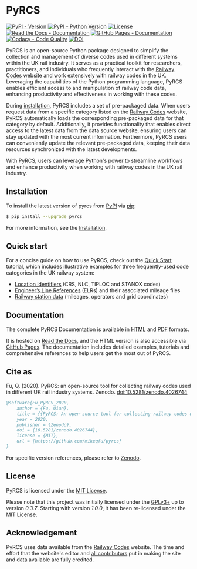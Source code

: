 # PyRCS

[![PyPI - Version](https://img.shields.io/pypi/v/pyrcs)](https://pypi.org/project/pyrcs/)
[![PyPI - Python Version](https://img.shields.io/pypi/pyversions/pyrcs)](https://docs.python.org/3/)
[![License](https://img.shields.io/github/license/mikeqfu/pyrcs)](https://github.com/mikeqfu/pyrcs/blob/master/LICENSE)
[![Read the Docs - Documentation](https://img.shields.io/readthedocs/pyrcs?logo=readthedocs)](https://pyrcs.readthedocs.io/en/latest/?badge=latest)
[![GitHub Pages - Documentation](https://img.shields.io/github/actions/workflow/status/mikeqfu/pyrcs/github-pages.yml?logo=github&label=docs)](https://mikeqfu.github.io/pyrcs/)
[![Codacy - Code Quality](https://app.codacy.com/project/badge/Grade/7369679225b14eaeb92ba40c12c339d5)](https://app.codacy.com/gh/mikeqfu/pyrcs/dashboard?utm_source=gh&utm_medium=referral&utm_content=&utm_campaign=Badge_grade)
[![DOI](https://img.shields.io/badge/10.5281%2Fzenodo.4026744-blue?label=doi)](https://doi.org/10.5281/zenodo.4026744)

PyRCS is an open-source Python package designed to simplify the collection and management of diverse codes used in different systems within the UK rail industry. It serves as a practical toolkit for researchers, practitioners, and individuals who frequently interact with the [Railway Codes](http://www.railwaycodes.org.uk/index.shtml) website and work extensively with railway codes in the UK. Leveraging the capabilities of the Python programming language, PyRCS enables efficient access to and manipulation of railway code data, enhancing productivity and effectiveness in working with these codes.

During [installation](https://pyrcs.readthedocs.io/en/latest/installation.html), PyRCS includes a set of pre-packaged data. When users request data from a specific category listed on the [Railway Codes](http://www.railwaycodes.org.uk/index.shtml) website, PyRCS automatically loads the corresponding pre-packaged data for that category by default. Additionally, it provides functionality that enables direct access to the latest data from the data source website, ensuring users can stay updated with the most current information. Furthermore, PyRCS users can conveniently update the relevant pre-packaged data, keeping their data resources synchronized with the latest developments.

With PyRCS, users can leverage Python's power to streamline workflows and enhance productivity when working with railway codes in the UK rail industry.

## Installation

To install the latest version of pyrcs from [PyPI](https://pypi.org/project/pyrcs/) via [pip](https://pip.pypa.io/en/stable/cli/pip/):

```bash
$ pip install --upgrade pyrcs
```

For more information, see the [Installation](https://pyrcs.readthedocs.io/en/latest/installation.html). 

## Quick start

For a concise guide on how to use PyRCS, check out the [Quick Start](https://pyrcs.readthedocs.io/en/latest/quick-start.html) tutorial, which includes illustrative examples for three frequently-used code categories in the UK railway system: 

* [Location identifiers](http://www.railwaycodes.org.uk/crs/CRS0.shtm) (CRS, NLC, TIPLOC and STANOX codes)
* [Engineer’s Line References](http://www.railwaycodes.org.uk/elrs/elr0.shtm) (ELRs) and their associated mileage files
* [Railway station data](http://www.railwaycodes.org.uk/stations/station1.shtm) (mileages, operators and grid coordinates)

## Documentation

The complete PyRCS Documentation is available in [HTML](https://pyrcs.readthedocs.io/en/latest/) and [PDF](https://pyrcs.readthedocs.io/_/downloads/en/latest/pdf/) formats.

It is hosted on [Read the Docs](https://app.readthedocs.org/projects/pyrcs/), and the HTML version is also accessible via [GitHub Pages](https://mikeqfu.github.io/pyrcs/). The documentation includes detailed examples, tutorials and comprehensive references to help users get the most out of PyRCS. 

## Cite as

Fu, Q. (2020). PyRCS: an open-source tool for collecting railway codes used in different UK rail industry systems. Zenodo. [doi:10.5281/zenodo.4026744](https://doi.org/10.5281/zenodo.4026744)

```bibtex
@software{Fu_PyRCS_2020,
    author = {Fu, Qian},
    title = {{PyRCS: An open-source tool for collecting railway codes used in different UK rail industry systems}},
    year = 2020,
    publisher = {Zenodo},
    doi = {10.5281/zenodo.4026744},
    license = {MIT},
    url = {https://github.com/mikeqfu/pyrcs}
}
```

For specific version references, please refer to [Zenodo](https://zenodo.org/search?q=conceptrecid%3A%224026744%22&f=allversions%3Atrue&l=list&p=1&s=10&sort=version).

## License

PyRCS is licensed under the [MIT License](https://github.com/mikeqfu/pyrcs/blob/master/LICENSE).

Please note that this project was initially licensed under the [GPLv3+](https://github.com/mikeqfu/pyrcs/blob/0.3.7/LICENSE) up to version *0.3.7*. Starting with version *1.0.0*, it has been re-licensed under the MIT License.

## Acknowledgement

PyRCS uses data available from the [Railway Codes](http://www.railwaycodes.org.uk/index.shtml) website. The time and effort that the website's editor and [all contributors](http://www.railwaycodes.org.uk/misc/acknowledgements.shtm) put in making the site and data available are fully credited.

